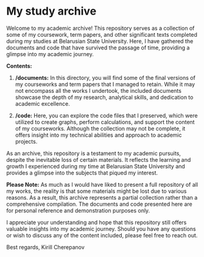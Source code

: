 # My study archive 

Welcome to my academic archive! This repository serves as a collection of some of my coursework, term papers, and other significant texts completed during my studies at Belarusian State University. Here, I have gathered the documents and code that have survived the passage of time, providing a glimpse into my academic journey.

**Contents:**

1. **/documents:** In this directory, you will find some of the final versions of my courseworks and term papers that I managed to retain. While it may not encompass all the works I undertook, the included documents showcase the depth of my research, analytical skills, and dedication to academic excellence.

2. **/code:** Here, you can explore the code files that I preserved, which were utilized to create graphs, perform calculations, and support the content of my courseworks. Although the collection may not be complete, it offers insight into my technical abilities and approach to academic projects.

As an archive, this repository is a testament to my academic pursuits, despite the inevitable loss of certain materials. It reflects the learning and growth I experienced during my time at Belarusian State University and provides a glimpse into the subjects that piqued my interest.

**Please Note:** As much as I would have liked to present a full repository of all my works, the reality is that some materials might be lost due to various reasons. As a result, this archive represents a partial collection rather than a comprehensive compilation. The documents and code presented here are for personal reference and demonstration purposes only.

I appreciate your understanding and hope that this repository still offers valuable insights into my academic journey. Should you have any questions or wish to discuss any of the content included, please feel free to reach out.

Best regards,
Kirill Cherepanov
